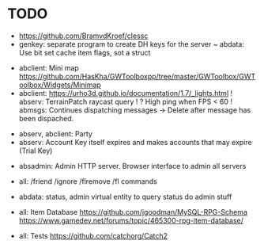 # TODO

+ https://github.com/BramvdKroef/clessc
+ genkey: separate program to create DH keys for the server
~ abdata: Use bit set cache item flags, sot a struct
* abclient: Mini map https://github.com/HasKha/GWToolboxpp/tree/master/GWToolbox/GWToolbox/Widgets/Minimap
* abclient: https://urho3d.github.io/documentation/1.7/_lights.html
! abserv: TerrainPatch raycast query
! ? High ping when FPS < 60
! abmsgs: Continues dispatching messages -> Delete after message has been dispached.
+ abserv, abclient: Party
+ abserv: Account Key itself expires and makes accounts that may expire (Trial Key)

* absadmin: Admin HTTP server. Browser interface to admin all servers


* all: /friend /ignore /flremove /fl commands
* abdata: status, admin virtual entity to query status do admin stuff
* all: Item Database
  https://github.com/jgoodman/MySQL-RPG-Schema   
  https://www.gamedev.net/forums/topic/465300-rpg-item-database/

* all: Tests https://github.com/catchorg/Catch2

